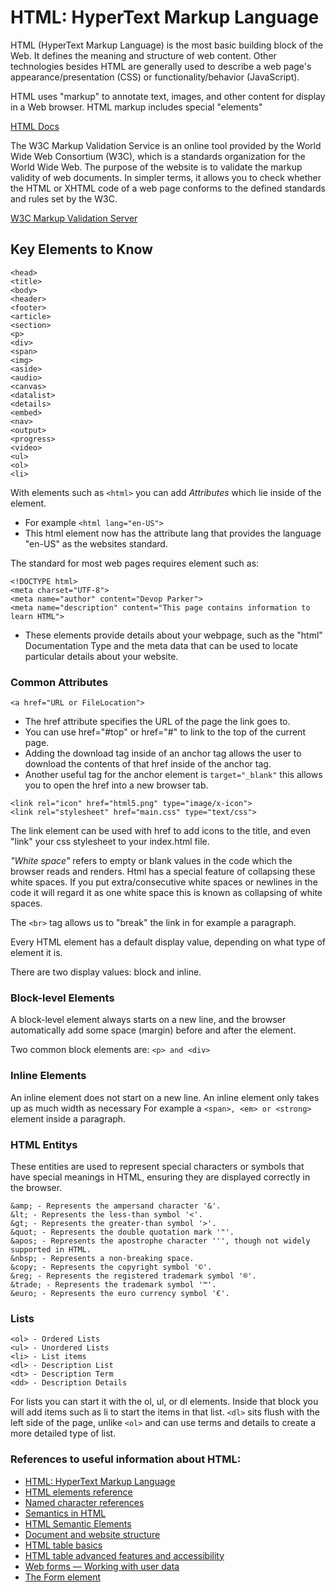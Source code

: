 # HTML: HyperText Markup Language

HTML (HyperText Markup Language) is the most basic building block of the Web. It defines the meaning and structure of web content. Other technologies besides HTML are generally used to describe a web page's appearance/presentation (CSS) or functionality/behavior (JavaScript).

HTML uses "markup" to annotate text, images, and other content for display in a Web browser. HTML markup includes special "elements"

[HTML Docs](https://developer.mozilla.org/en-US/docs/Web/HTML)

The W3C Markup Validation Service is an online tool provided by the World Wide Web Consortium (W3C), which is a standards organization for the World Wide Web. The purpose of the website is to validate the markup validity of web documents. In simpler terms, it allows you to check whether the HTML or XHTML code of a web page conforms to the defined standards and rules set by the W3C.

[W3C Markup Validation Server](https://validator.w3.org/)

## Key Elements to Know
```
<head>
<title>
<body>
<header>
<footer>
<article>
<section>
<p>
<div>
<span>
<img>
<aside>
<audio>
<canvas>
<datalist>
<details>
<embed>
<nav>
<output>
<progress>
<video>
<ul>
<ol>
<li> 
```

With elements such as `<html>` you can add _Attributes_ which lie inside of the element.
- For example `<html lang="en-US">`
- This html element now has the attribute lang that provides the language "en-US" as the websites standard.

The standard for most web pages requires element such as:
```
<!DOCTYPE html>
<meta charset="UTF-8">
<meta name="author" content="Devop Parker">
<meta name="description" content="This page contains information to learn HTML">
```
- These elements provide details about your webpage, such as the "html" Documentation Type and the meta data that can be used to locate particular details about your website.

### Common Attributes

```<a href="URL or FileLocation">```

- The href attribute specifies the URL of the page the link goes to.
- You can use href="#top" or href="#" to link to the top of the current page.
- Adding the download tag inside of an anchor tag allows the user to download the contents of that href inside of the anchor tag.
- Another useful tag for the anchor element is ```target="_blank"``` this allows you to open the href into a new browser tab.

```
<link rel="icon" href="html5.png" type="image/x-icon">
<link rel="stylesheet" href="main.css" type="text/css">
```
The link element can be used with href to add icons to the title, and even "link" your css stylesheet to your index.html file.

_"White space"_ refers to empty or blank values in the code which the browser reads and renders. Html has a special feature of collapsing these white spaces. If you put extra/consecutive white spaces or newlines in the code it will regard it as one white space this is known as collapsing of white spaces.

The ```<br>``` tag allows us to "break" the link in for example a paragraph.

Every HTML element has a default display value, depending on what type of element it is.

There are two display values: block and inline.

### Block-level Elements

A block-level element always starts on a new line, and the browser automatically add some space (margin) before and after the element.

Two common block elements are:
``` <p> and <div> ```

### Inline Elements

An inline element does not start on a new line. An inline element only takes up as much width as necessary
For example a ```<span>, <em> or <strong>``` element inside a paragraph.

### HTML Entitys

These entities are used to represent special characters or symbols that have special meanings in HTML, ensuring they are displayed correctly in the browser.

```
&amp; - Represents the ampersand character '&'.
&lt; - Represents the less-than symbol '<'.
&gt; - Represents the greater-than symbol '>'.
&quot; - Represents the double quotation mark '"'.
&apos; - Represents the apostrophe character ''', though not widely supported in HTML.
&nbsp; - Represents a non-breaking space.
&copy; - Represents the copyright symbol '©'.
&reg; - Represents the registered trademark symbol '®'.
&trade; - Represents the trademark symbol '™'.
&euro; - Represents the euro currency symbol '€'.
```

### Lists

```
<ol> - Ordered Lists
<ul> - Unordered Lists
<li> - List items
<dl> - Description List
<dt> - Description Term
<dd> - Description Details
```
For lists you can start it with the ol, ul, or dl elements. Inside that block you will add items such as li to start the items in that list. ```<dl>``` sits flush with the left side of the page, unlike ```<ol>``` and can use terms and details to create a more detailed type of list.





### References to useful information about HTML:
- [HTML: HyperText Markup Language](https://developer.mozilla.org/en-US/docs/Web/HTML)
- [HTML elements reference](https://developer.mozilla.org/en-US/docs/Web/HTML/Element)
- [Named character references](https://html.spec.whatwg.org/multipage/named-characters.html#named-character-references)
- [Semantics in HTML](https://developer.mozilla.org/en-US/docs/Glossary/Semantics)
- [HTML Semantic Elements](https://www.w3schools.com/html/html5_semantic_elements.asp)
- [Document and website structure](https://developer.mozilla.org/en-US/docs/Learn/HTML/Introduction_to_HTML/Document_and_website_structure)
- [HTML table basics](https://developer.mozilla.org/en-US/docs/Learn/HTML/Tables/Basics)
- [HTML table advanced features and accessibility](https://developer.mozilla.org/en-US/docs/Learn/HTML/Tables/Advanced)
- [Web forms — Working with user data](https://developer.mozilla.org/en-US/docs/Learn/Forms)
- [The Form element](https://developer.mozilla.org/en-US/docs/Web/HTML/Element/form)